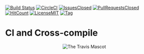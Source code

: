 [![Build Status](https://img.shields.io/travis/artkirienko/ci_and_crosscompile/master.svg?style=flat-square)](https://travis-ci.org/artkirienko/ci_and_crosscompile)
[![CircleCI](https://img.shields.io/circleci/project/github/artkirienko/ci_and_crosscompile/master.svg?style=flat-square)](https://circleci.com/gh/artkirienko/ci_and_crosscompile/tree/master)
[![IssuesClosed](https://img.shields.io/github/issues-closed/artkirienko/ci_and_crosscompile.svg?style=flat-square)](https://github.com/artkirienko/ci_and_crosscompile/issues)
[![PullRequestsClosed](https://img.shields.io/github/issues-pr-closed/artkirienko/ci_and_crosscompile.svg?style=flat-square)](https://github.com/artkirienko/ci_and_crosscompile/pulls)
[![HitCount](http://hits.dwyl.io/artkirienko/ci_and_crosscompile.svg)](http://hits.dwyl.io/artkirienko/ci_and_crosscompile)
[![LicenseMIT](https://img.shields.io/github/license/artkirienko/ci_and_crosscompile.svg?style=flat-square)](LICENSE)
[![Tag](https://img.shields.io/github/tag/artkirienko/ci_and_crosscompile.svg?style=flat-square)](https://github.com/artkirienko/ci_and_crosscompile/releases)

# CI and Cross-compile

<div align="center">

![The Travis Mascot](http://about.travis-ci.org/images/travis-mascot-200px.png)

</div>
